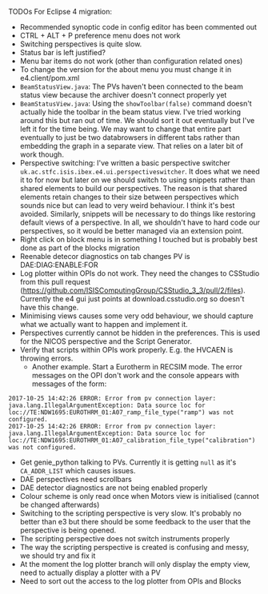 TODOs For Eclipse 4 migration:

- Recommended synoptic code in config editor has been commented out
- CTRL + ALT + P preference menu does not work 
- Switching perspectives is quite slow.
- Status bar is left justified?
- Menu bar items do not work (other than configuration related ones)
- To change the version for the about menu you must change it in e4.client/pom.xml
- `BeamStatusView.java`: The PVs haven't been connected to the beam status view because the archiver doesn't connect properly yet
- `BeamStatusView.java`: Using the `showToolbar(false)` command doesn't actually hide the toolbar in the beam status view. I've tried working around this but ran out of time. We should sort it out eventually but I've left it for the time being. We may want to change that entire part eventually to just be two databrowsers in different tabs rather than embedding the graph in a separate view. That relies on a later bit of work though.
- Perspective switching: I've written a basic perspective switcher `uk.ac.stfc.isis.ibex.e4.ui.perspectiveswitcher`. It does what we need it to for now but later on we should switch to using snippets rather than shared elements to build our perspectives. The reason is that shared elements retain changes to their size between perspectives which sounds nice but can lead to very weird behaviour. I think it's best avoided. Similarly, snippets will be necessary to do things like restoring default views of a perspective. In all, we shouldn't have to hard code our perspectives, so it would be better managed via an extension point.
- Right click on block menu is in something I touched but is probably best done as part of the blocks migration
- Reenable detecor diagnostics on tab changes PV is DAE:DIAG:ENABLE:FOR
- Log plotter within OPIs do not work. They need the changes to CSStudio from this pull request (https://github.com/ISISComputingGroup/CSStudio_3_3/pull/2/files). Currently the e4 gui just points at download.csstudio.org so doesn't have this change.
- Minimising views causes some very odd behaviour, we should capture what we actually want to happen and implement it.
- Perspectives currently cannot be hidden in the preferences. This is used for the NICOS perspective and the Script Generator.
- Verify that scripts within OPIs work properly. E.g. the HVCAEN is throwing errors.
    - Another example. Start a Eurotherm in RECSIM mode. The error messages on the OPI don't work and the console appears with messages of the form:
```
2017-10-25 14:42:26 ERROR: Error from pv connection layer: 
java.lang.IllegalArgumentException: Data source loc for loc://TE:NDW1695:EUROTHRM_01:A07_ramp_file_type("ramp") was not configured.
2017-10-25 14:42:26 ERROR: Error from pv connection layer: 
java.lang.IllegalArgumentException: Data source loc for loc://TE:NDW1695:EUROTHRM_01:A07_calibration_file_type("calibration") was not configured.
```
- Get genie_python talking to PVs. Currently it is getting `null` as it's `CA_ADDR_LIST` which causes issues.
- DAE perspectives need scrollbars
- DAE detector diagnostics are not being enabled properly
- Colour scheme is only read once when Motors view is initialised (cannot be changed afterwards)
- Switching to the scripting perspective is very slow. It's probably no better than e3 but there should be some feedback to the user that the perspective is being opened.
- The scripting perspective does not switch instruments properly
- The way the scripting perspective is created is confusing and messy, we should try and fix it 
- At the moment the log plotter branch will only display the empty view, need to actually display a plotter with a PV
- Need to sort out the access to the log plotter from OPIs and Blocks